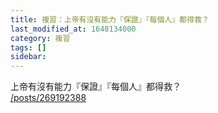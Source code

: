 ```yaml
---
title: 複習：上帝有沒有能力『保證』『每個人』都得救？
last_modified_at: 1648134000
category: 複習
tags: []
sidebar: 
---
```


<div>上帝有沒有能力『保證』『每個人』都得救？</div>
<div><a href="/posts/269192388" target="_blank">/posts/269192388</a></div>

